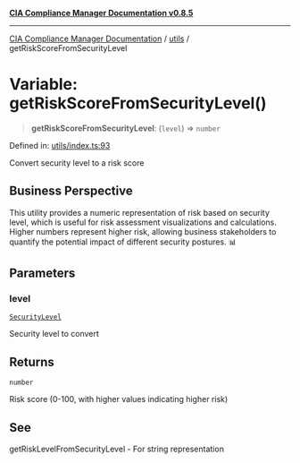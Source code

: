 [**CIA Compliance Manager Documentation v0.8.5**](../../README.md)

***

[CIA Compliance Manager Documentation](../../modules.md) / [utils](../README.md) / getRiskScoreFromSecurityLevel

# Variable: getRiskScoreFromSecurityLevel()

> **getRiskScoreFromSecurityLevel**: (`level`) => `number`

Defined in: [utils/index.ts:93](https://github.com/Hack23/cia-compliance-manager/blob/4f2006283e1cd56feb8daea1f810b2bc8c1b1d1b/src/utils/index.ts#L93)

Convert security level to a risk score

## Business Perspective

This utility provides a numeric representation of risk based on security level,
which is useful for risk assessment visualizations and calculations. Higher
numbers represent higher risk, allowing business stakeholders to quantify
the potential impact of different security postures. 📊

## Parameters

### level

[`SecurityLevel`](../../index/type-aliases/SecurityLevel.md)

Security level to convert

## Returns

`number`

Risk score (0-100, with higher values indicating higher risk)

## See

getRiskLevelFromSecurityLevel - For string representation
